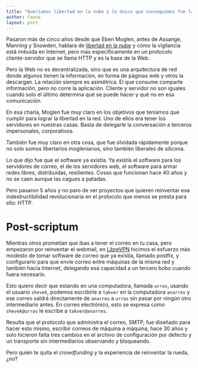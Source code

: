 ```yaml
---
title: "Queríamos libertad en la nube y lo único que conseguimos fue la web distribuida"
author: fauno
layout: post
---
```


Pasaron más de cinco años desde que Eben Moglen, antes de Assange,
Manning y Snowden, hablara de [libertad en la
nube](http://endefensadelsl.org/libertad_en_la_nube.html) y cómo la
vigilancia está imbuida en Internet, pero más específicamente en un
protocolo cliente-servidor que se llama HTTP y es la base de la Web.

Pero la Web no es decentralizada, sino que es una arquitectura de red
donde algunos tienen la información, en forma de páginas web y otros la
descargan.  La relación siempre es asimétrica.  El que consume comparte
información, pero no corre la aplicación.  Cliente y servidor no son
iguales cuando solo el último determina qué se puede hacer y qué no en
esa comunicación.

En esa charla, Moglen fue muy claro en los objetivos que teníamos que
cumplir para lograr la libertad en la red.  Uno de ellos era tener los
servidores en nuestras casas.  Basta de delegarle la conversación a
terceros impersonales, corporativos.

También fue muy claro en otra cosa, que fue olvidada rápidamente porque
no solo somos libertarios moglenianos, sino también liberales de
silicona.

Lo que dijo fue que el software ya existía.  Ya existía el software para
los servidores de correo, el de los servidores web, el software para
armar redes libres, distribuidas, resilientes.  Cosas que funcionan hace
40 años y no se caen aunque las cagues a patadas.

Pero pasaron 5 años y no paro de ver proyectos que quieren reinventar
esa indestructibilidad revolucionaria en el protocolo que menos se
presta para ello: HTTP.


# Post-scriptum

Mientras otros prometían que ibas a tener el correo en tu casa, pero
empezaron por reinventar el webmail, en
[LibreVPN](http://librevpn.org.ar) hicimos el esfuerzo más modesto de
tomar software de correo que ya existía, llamado postfix, y configurarlo
para que envíe correo entre máquinas de la misma red y también hacia
Internet, delegando esa capacidad a un tercero bobo cuando fuera
necesario.

Esto quiero decir que estando en una computadora, llamada `urras`,
usando el usuario `shevek`, podemos escribirle a `takver` en la
computadora `anarres` y ese correo saldrá directamente de `anarres` a
`urras` sin pasar por ningún otro intermediario antes.  En correo
electrónico, esto se expresa como `shevek@urras` le escribe a
`takver@anarres`.

Resulta que el protocolo que administra el correo, SMTP, fue diseñado
para hacer esto mismo, escribir correos de máquina a máquina, hace 30
años y solo hicieron falta tres cambios en el archivo de configuración
por defecto y un transporte sin intermediarios observando y bloqueando.

Pero quién te quita el _crowdfunding_ y la experiencia de reinventar la
rueda, ¿no?
